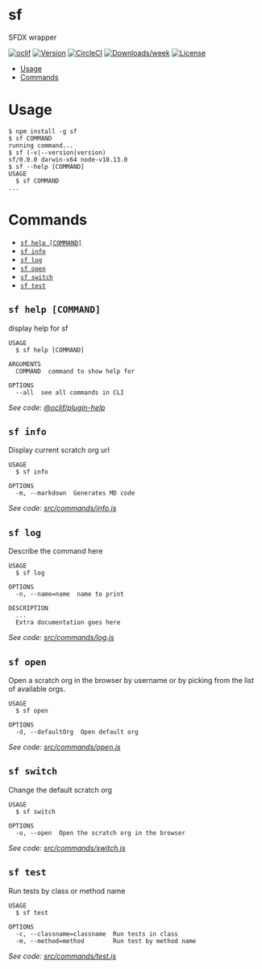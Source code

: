 sf
==

SFDX wrapper

[![oclif](https://img.shields.io/badge/cli-oclif-brightgreen.svg)](https://oclif.io)
[![Version](https://img.shields.io/npm/v/sf.svg)](https://npmjs.org/package/sf)
[![CircleCI](https://circleci.com/gh/matiasdelgado/sf-cli/tree/master.svg?style=shield)](https://circleci.com/gh/matiasdelgado/sf-cli/tree/master)
[![Downloads/week](https://img.shields.io/npm/dw/sf.svg)](https://npmjs.org/package/sf)
[![License](https://img.shields.io/npm/l/sf.svg)](https://github.com/matiasdelgado/sf-cli/blob/master/package.json)

<!-- toc -->
* [Usage](#usage)
* [Commands](#commands)
<!-- tocstop -->
# Usage
<!-- usage -->
```sh-session
$ npm install -g sf
$ sf COMMAND
running command...
$ sf (-v|--version|version)
sf/0.0.0 darwin-x64 node-v10.13.0
$ sf --help [COMMAND]
USAGE
  $ sf COMMAND
...
```
<!-- usagestop -->
# Commands
<!-- commands -->
* [`sf help [COMMAND]`](#sf-help-command)
* [`sf info`](#sf-info)
* [`sf log`](#sf-log)
* [`sf open`](#sf-open)
* [`sf switch`](#sf-switch)
* [`sf test`](#sf-test)

## `sf help [COMMAND]`

display help for sf

```
USAGE
  $ sf help [COMMAND]

ARGUMENTS
  COMMAND  command to show help for

OPTIONS
  --all  see all commands in CLI
```

_See code: [@oclif/plugin-help](https://github.com/oclif/plugin-help/blob/v2.2.3/src/commands/help.ts)_

## `sf info`

Display current scratch org url

```
USAGE
  $ sf info

OPTIONS
  -m, --markdown  Generates MD code
```

_See code: [src/commands/info.js](https://github.com/matiasdelgado/sf-cli/blob/v0.0.0/src/commands/info.js)_

## `sf log`

Describe the command here

```
USAGE
  $ sf log

OPTIONS
  -n, --name=name  name to print

DESCRIPTION
  ...
  Extra documentation goes here
```

_See code: [src/commands/log.js](https://github.com/matiasdelgado/sf-cli/blob/v0.0.0/src/commands/log.js)_

## `sf open`

Open a scratch org in the browser by username or by picking from the list of available orgs.

```
USAGE
  $ sf open

OPTIONS
  -d, --defaultOrg  Open default org
```

_See code: [src/commands/open.js](https://github.com/matiasdelgado/sf-cli/blob/v0.0.0/src/commands/open.js)_

## `sf switch`

Change the default scratch org

```
USAGE
  $ sf switch

OPTIONS
  -o, --open  Open the scratch org in the browser
```

_See code: [src/commands/switch.js](https://github.com/matiasdelgado/sf-cli/blob/v0.0.0/src/commands/switch.js)_

## `sf test`

Run tests by class or method name

```
USAGE
  $ sf test

OPTIONS
  -c, --classname=classname  Run tests in class
  -m, --method=method        Run test by method name
```

_See code: [src/commands/test.js](https://github.com/matiasdelgado/sf-cli/blob/v0.0.0/src/commands/test.js)_
<!-- commandsstop -->

